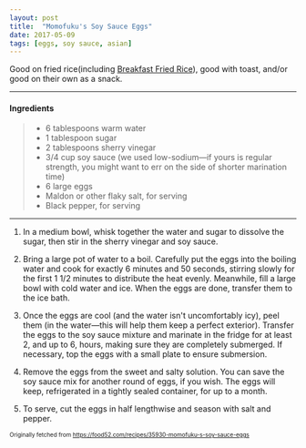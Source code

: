 ```yaml
---
layout: post
title:  "Momofuku's Soy Sauce Eggs"
date: 2017-05-09
tags: [eggs, soy sauce, asian]
---
```


Good on fried rice(including [Breakfast Fried Rice](/recipes/breakfast-fried-rice/)), good with toast, and/or good on their own as a snack.

---

#### Ingredients

> * 6 tablespoons warm water
> * 1 tablespoon sugar
> * 2 tablespoons sherry vinegar
> * 3/4 cup soy sauce (we used low-sodium—if yours is regular strength, you might want to err on the side of shorter marination time)
> * 6 large eggs
> * Maldon or other flaky salt, for serving
> * Black pepper, for serving

---

1. In a medium bowl, whisk together the water and sugar to dissolve the sugar, then stir in the sherry vinegar and soy sauce.

1. Bring a large pot of water to a boil. Carefully put the eggs into the boiling water and cook for exactly 6 minutes and 50 seconds, stirring slowly for the first 1 1/2 minutes to distribute the heat evenly. Meanwhile, fill a large bowl with cold water and ice. When the eggs are done, transfer them to the ice bath.

1. Once the eggs are cool (and the water isn't uncomfortably icy), peel them (in the water—this will help them keep a perfect exterior). Transfer the eggs to the soy sauce mixture and marinate in the fridge for at least 2, and up to 6, hours, making sure they are completely submerged. If necessary, top the eggs with a small plate to ensure submersion.

1. Remove the eggs from the sweet and salty solution. You can save the soy sauce mix for another round of eggs, if you wish. The eggs will keep, refrigerated in a tightly sealed container, for up to a month.

1. To serve, cut the eggs in half lengthwise and season with salt and pepper.

<font size=1>Originally fetched from https://food52.com/recipes/35930-momofuku-s-soy-sauce-eggs
